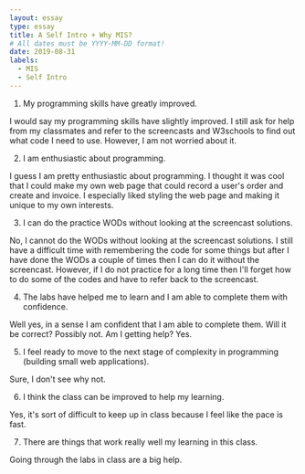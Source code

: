 ```yaml
---
layout: essay
type: essay
title: A Self Intro + Why MIS?
# All dates must be YYYY-MM-DD format!
date: 2019-08-31
labels:
  - MIS
  - Self Intro
---
```


1. My programming skills have greatly improved.

I would say my programming skills have slightly improved. I still ask for help from my classmates and refer to the screencasts and W3schools to find out what code I need to use. However, I am not worried about it.

2. I am enthusiastic about programming.

I guess I am pretty enthusiastic about programming. I thought it was cool that I could make my own web page that could record a user's order and create and invoice. I especially liked styling the web page and making it unique to my own interests.

3. I can do the practice WODs without looking at the screencast solutions.

No, I cannot do the WODs without looking at the screencast solutions. I still have a difficult time with remembering the code for some things but after I have done the WODs a couple of times then I can do it without the screencast. However, if I do not practice for a long time then I'll forget how to do some of the codes and have to refer back to the screencast.

4. The labs have helped me to learn and I am able to complete them with confidence.

Well yes, in a sense I am confident that I am able to complete them. Will it be correct? Possibly not. Am I getting help? Yes. 

5. I feel ready to move to the next stage of complexity in programming (building small web applications).

Sure, I don't see why not.

6. I think the class can be improved to help my learning.

Yes, it's sort of difficult to keep up in class because I feel like the pace is fast.

7. There are things that work really well my learning in this class.

Going through the labs in class are a big help. 
